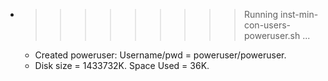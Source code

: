 * >>>>>>>>> Running inst-min-con-users-poweruser.sh ...
  * Created poweruser: Username/pwd = poweruser/poweruser.
  * Disk size = 1433732K. Space Used = 36K.
